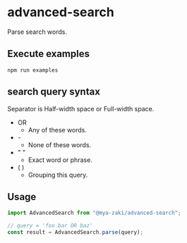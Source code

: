 # advanced-search

Parse search words.

## Execute examples

```
npm run examples
```

## search query syntax

Separator is Half-width space or Full-width space.

- OR
  - Any of these words.
- \-
  - None of these words.
- " "
  - Exact word or phrase.
- ( )
  - Grouping this query.

## Usage

```javascript
import AdvancedSearch from "@mya-zaki/advanced-search";

// query = 'foo bar OR baz'
const result = AdvancedSearch.parse(query);
```
